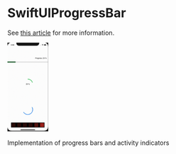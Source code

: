 # SwiftUIProgressBar

See [this article](http://www.gfrigerio.com/progress-bar-in-swiftui/) for more information. 

<img height="200px" src="https://raw.githubusercontent.com/gualtierofrigerio/SwiftUIProgressBar/master/progressbar_simulator.gif"> 

Implementation of progress bars and activity indicators
